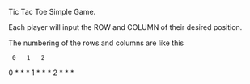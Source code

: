 Tic Tac Toe Simple Game.

Each player will input the ROW and COLUMN of their desired position. 

The numbering of the rows and columns are like this 


     0   1   2
 0   *   *   *
 1   *   *   *
 2   *   *   *
